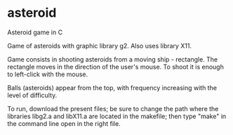 # asteroid
Asteroid game in C


Game of asteroids with graphic library g2.
Also uses library X11.

Game consists in shooting asteroids from a moving ship - rectangle.
The rectangle moves in the direction of the user's mouse.
To shoot it is enough to left-click with the mouse.

Balls (asteroids) appear from the top, with frequency increasing with the level of difficulty.

To run, download the present files; be sure to change the path where the libraries libg2.a and libX11.a are located in the makefile; then type "make" in the command line open in the right file.

